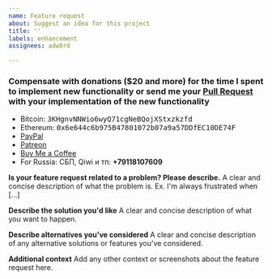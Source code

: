 ```yaml
---
name: Feature request
about: Suggest an idea for this project
title: ''
labels: enhancement
assignees: adw0rd

---
```


### Compensate with donations ($20 and more) for the time I spent to implement new functionality or send me your [Pull Request](https://github.com/adw0rd/instagrapi/pulls) with your implementation of the new functionality

* Bitcoin: <tt>3KHgnvNNWio6wyQ71cgNeBQojXStxzkzfd</tt>
* Ethereum: <tt>0x6e644c6b975B47801072b07a9a57DDfEC10DE74F</tt>
* [PayPal](https://paypal.me/adw0rd)
* [Patreon](https://www.patreon.com/adw0rd)
* [Buy Me a Coffee](https://www.buymeacoffee.com/adw0rd)
* For Russia: СБП, Qiwi и тп: **+79118107609**

**Is your feature request related to a problem? Please describe.**
A clear and concise description of what the problem is. Ex. I'm always frustrated when [...]

**Describe the solution you'd like**
A clear and concise description of what you want to happen.

**Describe alternatives you've considered**
A clear and concise description of any alternative solutions or features you've considered.

**Additional context**
Add any other context or screenshots about the feature request here.
